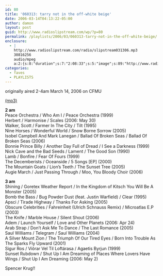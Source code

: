 ```yaml
---
id: 80
title: '060313: tarry not in the off-white beige'
date: 2006-03-14T04:13:22-05:00
author: damon
layout: post
guid: http://www.radioslipstream.com/wp/?p=80
permalink: /playlists/2006/03/060313-tarry-not-in-the-off-white-beige/
enclosure:
  - |
    http://www.radioslipstream.com/radio/slipstream031306.mp3
    30816256
    audio/mpeg
    a:2:{s:8:"duration";s:7:"2:08:33";s:5:"image";s:89:"http://www.radioslipstream.com/wp/wp-content/plugins/podpress//images/vpreview_center.png";}
categories:
  - faves
  - PLAYLISTS
---
```

originally aired 2-4am March 14, 2006 on CFMU

[(mp3)](/radio/slipstream031306.mp3)

**2 am**  
Peace Orchestra / Who Am I / Peace Orchestra (1999)  
Herbert / Harmonise / Scales (2006: May 30)  
Walker, Scott / Farmer In The City / Tilt (1995)  
Nine Horses / Wonderful World / Snow Borne Sorrow (2005)  
Isobel Campbell And Mark Lanegan / Ballad Of Broken Seas / Ballad Of Broken Seas (2006)  
Bonnie Prince Billy / Another Day Full of Dread / I See a Darkness (1999)  
Nick Cave and the Bad Seeds / Lament / The Good Son (1990)  
Lamb / Bonfire / Fear Of Fours (1999)  
The Decemberists / Oceanside / 5 Songs \[EP\] (2000)  
The Mountain Goats / Lion’s Teeth / The Sunset Tree (2005)  
Augie March / Just Passing Through / Moo, You Bloody Choir (2006)

**3 am**  
Shining / Goretex Weather Report / In the Kingdom of Kitsch You Will Be A Monster (2005)  
Bomb the Bass / Bug Powder Dust (feat. Justin Warfield) / Clear (1995)  
Apsci / Tirade Highway / Thanks For Asking (2005)  
Obscure Celebrities / Fahreinheit (Ulrich Schnauss Remix) / Microatlas E.P (2003)  
The Knife / Marble House / Silent Shout (2006)  
Adem / Launch Yourself / Love and Other Planets (2006: Apr 24)  
Arab Strap / Don’t Ask Me To Dance / The Last Romance (2005)  
Saul Williams / Telegram / Saul Williams (2004)  
A Silver Mount Zion / The Triumph Of Our Tired Eyes / Born Into Trouble As The Sparks Fly Upward (2001)  
Sigur Ros / Viõrar Vel Til Loftárasa / Agaetis Byrjun (1999)  
Sunset Rubdown / Shut Up I Am Dreaming of Places Where Lovers Have Wings / Shut Up I Am Dreaming (2006: May 2)

Spencer Krug!!
